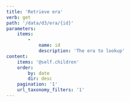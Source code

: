 ```yaml
---
title: 'Retrieve era'
verb: get
path: '/data/d3/era/{id}'
parameters:
    items:
        -
            name: id
            description: 'The era to lookup'
content:
    items: '@self.children'
    order:
        by: date
        dir: desc
    pagination: '1'
    url_taxonomy_filters: '1'
---
```


